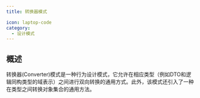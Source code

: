 ```yaml
---
title: 转换器模式

icon: laptop-code
category:
  - 设计模式
---
```


## 概述

转换器(Converter)模式是一种行为设计模式，它允许在相应类型（例如DTO和逻辑同构类型的域表示）之间进行双向转换的通用方式。此外，该模式还引入了一种在类型之间转换对象集合的通用方法。